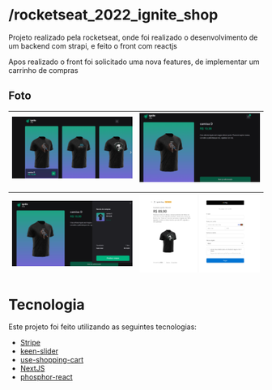 # /rocketseat_2022_ignite_shop

Projeto realizado pela rocketseat, onde foi realizado o desenvolvimento de um backend com strapi, e feito o front com reactjs<br/>

Apos realizado o front foi solicitado uma nova features, de implementar um carrinho de compras
## Foto


<img src="src/assets/img1.png" >| <img src="src/assets/img2.png" >
| :---: | :---: |

<img src="src/assets/img3.png" >| <img src="src/assets/img4.png" >
| :---: | :---: |

# Tecnologia

Este projeto foi feito utilizando as seguintes tecnologias:

- [Stripe](https://stripe.com/br)
- [keen-slider](https://keen-slider.io/)
- [use-shopping-cart](https://github.com/dayhaysoos/use-shopping-cart)
- [NextJS](https://nextjs.org/)
- [phosphor-react](https://phosphoricons)
